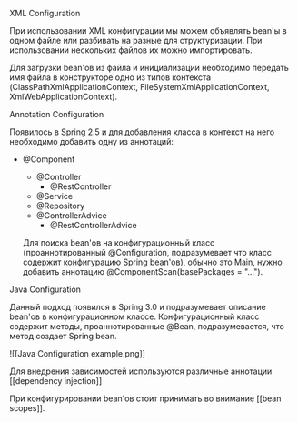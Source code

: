 XML Configuration

При использовании XML конфигурации мы можем объявлять bean'ы в одном файле или разбивать на разные для структуризации. При использовании нескольких файлов их можно импортировать.

Для загрузки bean'ов из файла и инициализации необходимо передать имя файла в конструкторе одно из типов контекста (ClassPathXmlApplicationContext, FileSystemXmlApplicationContext, XmlWebApplicationContext).

Annotation Configuration

Появилось в Spring 2.5 и для добавления класса в контекст на него необходимо добавить одну из аннотаций:
- @Component
	- @Controller
		- @RestController
	- @Service
	- @Repository
	- @ControllerAdvice
		- @RestControllerAdvice

	Для поиска bean'ов на конфигурационный класс (проаннотированный @Configuration, подразумевает что класс содержит конфигурацию Spring bean'ов), обычно это Main, нужно добавить аннотацию @ComponentScan(basePackages = "...").

Java Configuration

Данный подход появился в Spring 3.0 и подразумевает описание bean'ов в конфигурационном классе. Конфигурационный класс содержит методы, проаннотированные @Bean, подразумевается, что метод создает Spring bean.

![[Java Configuration example.png]]

Для внедрения зависимостей используются различные аннотации [[dependency injection]]

При конфигурировании bean'ов стоит принимать во внимание [[bean scopes]].
